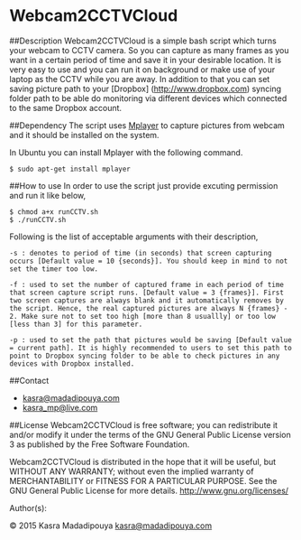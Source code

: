 # Webcam2CCTVCloud
##Description
Webcam2CCTVCloud is a simple bash script which turns your webcam to CCTV camera. So you can capture as many frames as you want in a certain period of time and save it in your desirable location.
It is very easy to use and you can run it on background or make use of your laptop as the CCTV while you are away.
In addition to that you can set saving picture path to your [Dropbox] (http://www.dropbox.com) syncing folder path to be able do monitoring via different devices which connected to the same Dropbox account.

##Dependency
The script uses [Mplayer](https://www.mplayerhq.hu/) to capture pictures from webcam and it should be installed on the system.

In Ubuntu you can install Mplayer with the following command.

    $ sudo apt-get install mplayer
  
##How to use
In order to use the script just provide excuting permission and run it like below,

    $ chmod a+x runCCTV.sh
    $ ./runCCTV.sh
Following is the list of acceptable arguments with their description,

    -s : denotes to period of time (in seconds) that screen capturing occurs [Default value = 10 {seconds}]. You should keep in mind to not set the timer too low.

    -f : used to set the number of captured frame in each period of time that screen capture script runs. [Default value = 3 {frames}]. First two screen captures are always blank and it automatically removes by the script. Hence, the real captured pictures are always N {frames} - 2. Make sure not to set too high [more than 8 usuallly] or too low [less than 3] for this parameter.

    -p : used to set the path that pictures would be saving [Default value = current path]. It is highly recommended to users to set this path to point to Dropbox syncing folder to be able to check pictures in any devices with Dropbox installed.
##Contact
* kasra@madadipouya.com  
* kasra_mp@live.com  

##License
Webcam2CCTVCloud is free software; you can redistribute it and/or modify
it under the terms of the GNU General Public License version 3
as published by the Free Software Foundation.

Webcam2CCTVCloud is distributed in the hope that it will be useful,
but WITHOUT ANY WARRANTY; without even the implied warranty of
MERCHANTABILITY or FITNESS FOR A PARTICULAR PURPOSE.  See the
GNU General Public License for more details.  <http://www.gnu.org/licenses/>

Author(s):

© 2015 Kasra Madadipouya <kasra@madadipouya.com>
